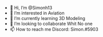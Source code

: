 - 👋 Hi, I’m @Simonh13
- 👀 I’m interested in Aviation 
- 🌱 I’m currently learning 3D Modeling
- 💞️ I’m looking to collaborate Whit No one 
- 📫 How to reach me Discord: Simon.#5903

<!---
Simonh13/Simonh13 is a ✨ special ✨ repository because its `README.md` (this file) appears on your GitHub profile.
You can click the Preview link to take a look at your changes.
--->
